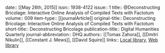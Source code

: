 date:: [[May 26th, 2015]]
issn:: 1938-4122
issue:: 1
title:: @Deconstructing Bricolage: Interactive Online Analysis of Compiled Texts with Factotum
volume:: 009
item-type:: [[journalArticle]]
original-title:: Deconstructing Bricolage: Interactive Online Analysis of Compiled Texts with Factotum
short-title:: Deconstructing Bricolage
publication-title:: Digital Humanities Quarterly
journal-abbreviation:: DHQ
authors:: [[Tomas Zahora]], [[Dmitri Nikulin]], [[Constant J. Mews]], [[David Squire]]
links:: [Local library](zotero://select/groups/2386895/items/GS4GSLV5), [Web library](https://www.zotero.org/groups/2386895/items/GS4GSLV5)
